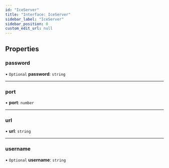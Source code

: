 ```yaml
---
id: "IceServer"
title: "Interface: IceServer"
sidebar_label: "IceServer"
sidebar_position: 0
custom_edit_url: null
---
```


## Properties

### password

• `Optional` **password**: `string`

___

### port

• **port**: `number`

___

### url

• **url**: `string`

___

### username

• `Optional` **username**: `string`
